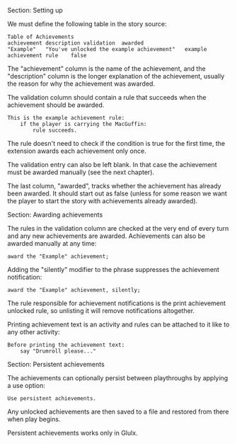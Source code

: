 Section: Setting up

We must define the following table in the story source:

	Table of Achievements
	achievement	description	validation	awarded
	"Example"	"You've unlocked the example achievement"	example achievement rule	false

The "achievement" column is the name of the achievement, and the "description" column is the longer explanation of the achievement, usually the reason for why the achievement was awarded.

The validation column should contain a rule that succeeds when the achievement should be awarded.

	This is the example achievement rule:
		if the player is carrying the MacGuffin:
			rule succeeds.
			
The rule doesn't need to check if the condition is true for the first time, the extension awards each achievement only once.

The validation entry can also be left blank. In that case the achievement must be awarded manually (see the next chapter).

The last column, "awarded", tracks whether the achievement has already been awarded. It should start out as false (unless for some reason we want the player to start the story with achievements already awarded).


Section: Awarding achievements

The rules in the validation column are checked at the very end of every turn and any new achievements are awarded. Achievements can also be awarded manually at any time:
	
	award the "Example" achievement;
	
Adding the "silently" modifier to the phrase suppresses the achievement notification:
	
	award the "Example" achievement, silently;
	
The rule responsible for achievement notifications is the print achievement unlocked rule, so unlisting it will remove notifications altogether.

Printing achievement text is an activity and rules can be attached to it like to any other activity:
	
	Before printing the achievement text:
		say "Drumroll please..."
		

Section: Persistent achievements

The achievements can optionally persist between playthroughs by applying a use option:

	Use persistent achievements.

Any unlocked achievements are then saved to a file and restored from there when play begins.

Persistent achievements works only in Glulx.


